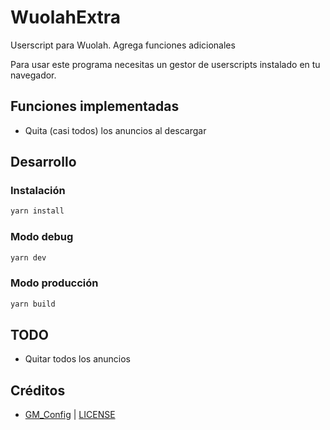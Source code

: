 # WuolahExtra
Userscript para Wuolah. Agrega funciones adicionales

Para usar este programa necesitas un gestor de userscripts instalado en tu navegador.

## Funciones implementadas
* Quita (casi todos) los anuncios al descargar

## Desarrollo
### Instalación
```bash
yarn install
```

### Modo debug
```bash
yarn dev
```

### Modo producción
```bash
yarn build
```

## TODO
* Quitar todos los anuncios

## Créditos
* [GM_Config](https://github.com/sizzlemctwizzle/GM_config) | [LICENSE](https://github.com/sizzlemctwizzle/GM_config/blob/master/LICENSE)
